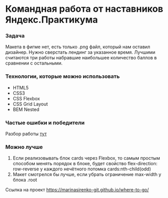 # Командная работа от наставников Яндекс.Практикума

### Задача

Макета в фигме нет, есть только .png файл, который нам оставил дизайнер. Нужно сверстать лендинг за указанное время. Лучшими считаются три работы набравшие наибольшее количество баллов в сравнении с остальными.

### Технологии, которые можно использовать

* HTML5
* CSS3
* CSS Flexbox
* CSS Grid Layout
* BEM Nested

### Частые ошибки и победители
Разбор работы [тут](https://docviewer.yandex.ru/view/421299428/?*=MAp5URLoA36CIzkeBXF%2F13pR5c57InVybCI6InlhLWRpc2stcHVibGljOi8vdnN0T2dUOWRmZm1WUStESG9sTW5xRlVTNkxFSUVKVVRQRmh2T3VwRFZtR01LN3JJU28zeEFWY2laUnRNRGhmUHEvSjZicG1SeU9Kb25UM1ZvWG5EYWc9PTov0KDQsNC30LHQvtGAINC60L7QvNCw0L3QtNC90L7QuSDRgNCw0LHQvtGC0YsgKNCQ0YDRgtC10Lwg0JXQstGB0Y%2FQutC%2B0LIpINC%2F0L7RgtC%2B0LogMTksINC%2F0YDQtdC30LXQvdGC0LDRhtC40Y8ucHB0eCIsInRpdGxlIjoi0KDQsNC30LHQvtGAINC60L7QvNCw0L3QtNC90L7QuSDRgNCw0LHQvtGC0YsgKNCQ0YDRgtC10Lwg0JXQstGB0Y%2FQutC%2B0LIpINC%2F0L7RgtC%2B0LogMTksINC%2F0YDQtdC30LXQvdGC0LDRhtC40Y8ucHB0eCIsIm5vaWZyYW1lIjpmYWxzZSwidWlkIjoiNDIxMjk5NDI4IiwidHMiOjE2MTU1MzQ4NTI1NjksInl1IjoiNDk2MzU2MDM1MTUzMTE2MTczMyJ9)

### Можно лучше
1. Если реализовывать блок cards через Flexbox, то самым простым способом менять порядок в блоке, будет свойство flex-direction: row-reverse у каждого нечётного потомка cards:nth-child(odd)
2. Макет смотрелся бы лучше, если убрать ограничение max-width у блока .root


Ссылка на проект https://marinasirenko-git.github.io/where-to-go/
